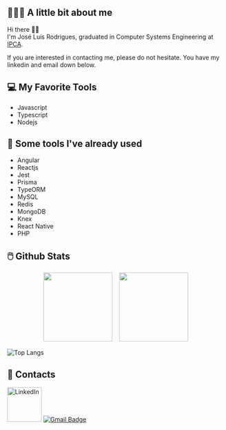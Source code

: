 ## 👨🏻‍💻 A little bit about me

Hi there 👋🏻  
I'm José Luís Rodrigues, graduated in Computer Systems Engineering at [IPCA](https://ipca.pt/en/).

If you are interested in contacting me, please do not hesitate. You have my linkedin and email down below.

## 💻 My Favorite Tools

- Javascript
- Typescript
- Nodejs

## 🔨 Some tools I've already used

- Angular
- Reactjs
- Jest
- Prisma
- TypeORM
- MySQL
- Redis
- MongoDB
- Knex
- React Native
- PHP

## 🖱️ Github Stats

<p align="center">
<a ref="https://github.com/galleonpt">
<img height="160" src="https://github-readme-stats.vercel.app/api?username=galleonpt&count_private=true&show_icons=true&theme=tokyonight"/>
&nbsp;&nbsp;
<img height="160" src="https://github-readme-stats.vercel.app/api/top-langs/?username=galleonpt&layout=compact&theme=dark&hide_border=true&cache_seconds=2000"/>
</a>
</p>

![Top Langs](https://github-readme-stats.vercel.app/api/top-langs/?username=galleonpt&layout=compact&theme=dark&hide_border=true&cache_seconds=2000)

## 📱 Contacts

[<a href="https://www.linkedin.com/in/jos%C3%A9-gln-rodrigues/" ><img src="https://img.shields.io/badge/LinkedIn-0077B5?style=for-the-badge&logo=linkedin&logoColor=white" alt="LinkedIn" width="80px"/></a>](url)
[![Gmail Badge](https://img.shields.io/badge/-jose15.luis00@gmail.com-c14438?style=flat-square&logo=Gmail&logoColor=white&link=mailto:jose15.luis00@gmail.com)](mailto:jose15.luis00@gmail.com)
